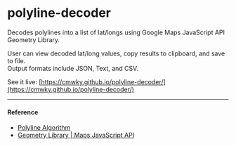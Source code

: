 # polyline-decoder
Decodes polylines into a list of lat/longs using Google Maps JavaScript API Geometry Library.  

User can view decoded lat/long values, copy results to clipboard, and save to file.  
Output formats include JSON, Text, and CSV.

See it live: [https://cmwky.github.io/polyline-decoder/](https://cmwky.github.io/polyline-decoder/)

---

#### Reference
- [Polyline Algorithm](https://developers.google.com/maps/documentation/utilities/polylinealgorithm)
- [Geometry Library | Maps JavaScript API](https://developers.google.com/maps/documentation/javascript/geometry)
